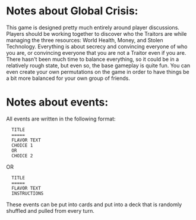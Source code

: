 Notes about Global Crisis:
==========================
This game is designed pretty much entirely around player discussions. Players should be working together
to discover who the Traitors are while managing the three resources: World Health, Money, and Stolen
Technology. Everything is about secrecy and convincing everyone of who you are, or convincing everyone
that you are not a Traitor even if you are. There hasn't been much time to balance everything, so it
could be in a relatively rough state, but even so, the base gameplay is quite fun. You can even
create your own permutations on the game in order to have things be a bit more balanced for your own
group of friends.

Notes about events:
===================
All events are written in the following format:
```
  TITLE
  =====
  FLAVOR TEXT
  CHOICE 1
  OR
  CHOICE 2
```
OR
```
  TITLE
  =====
  FLAVOR TEXT
  INSTRUCTIONS
```
These events can be put into cards and put into a deck that is randomly shuffled and pulled
from every turn.
